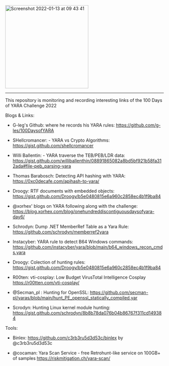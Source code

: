 <img width="264" alt="Screenshot 2022-01-13 at 09 43 41" src="https://user-images.githubusercontent.com/7290681/149296138-1ff99f2c-59cf-4ea6-9e9d-eec88df8c58a.png">

****************************************************************


This repository is monitoring and recording interesting links of the 100 Days of YARA Challenge 2022


Blogs & Links:

* G-leg's Github: where he records his YARA rules: https://github.com/g-les/100DaysofYARA

* SHellcromancer: - YARA vs Crypto Algorithms: https://gist.github.com/shellcromancer

* Willi Ballentin: - YARA traverse the TEB/PEB/LDR data: https://gist.github.com/williballenthin/08891865082a8bd5bf921b58fa312ada#file-peb_parsing-yara

* Thomas Barabosch: Detecting API hashing with YARA: https://0xc0decafe.com/apihash-to-yara/

* Droogy: RTF documents with embedded objects: https://gist.github.com/Droogy/b5e0480815e6a960c2858ec4b1f9ba84

* @xorhex' blogs on YARA following along with the challenge: https://blog.xorhex.com/blog/onehundreddiscontiguousdaysofyara-day6/

* Schrodyn: Dump .NET MemberRef Table as a Yara Rule: https://github.com/schrodyn/memberref2yara

* Instacyber: YARA rule to detect B64 Windows commands: https://github.com/instacyber/yara/blob/main/b64_windows_recon_cmds.yara

* Droogy: Colection of hunting rules: https://gist.github.com/Droogy/b5e0480815e6a960c2858ec4b1f9ba84

* R00ten: vti-cosplay: Low Budget VirusTotal Intelligence Cosplay https://r00tten.com/vti-cosplay/

* @Secman_pl : Hunting for OpenSSL: https://github.com/secman-pl/yaras/blob/main/hunt_PE_openssl_statically_compiled.yar

* Scrodyn: Hunting Linux kernel module hunting: https://gist.github.com/schrodyn/8b8b78da076b04b86767f311cd149384

Tools:
* Binlex: https://github.com/c3rb3ru5d3d53c/binlex by @c3rb3ru5d3d53c

* @cocaman: Yara Scan Service - free Retrohunt-like service on 100GB+ of samples https://riskmitigation.ch/yara-scan/

